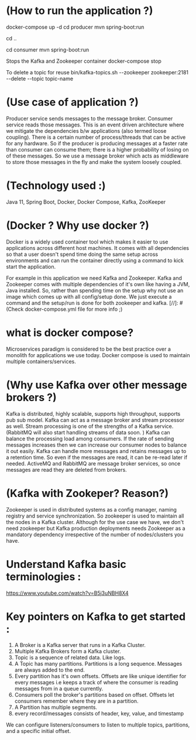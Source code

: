 # (How to run the application ?)

docker-compose up -d
cd producer
mvn spring-boot:run

cd ..

cd consumer
mvn spring-boot:run

Stops the Kafka and Zookeeper container
docker-compose stop

To delete a topic for reuse
bin/kafka-topics.sh --zookeeper zookeeper:2181 --delete --topic topic-name

# (Use case of application ?)
Producer service sends messages to the message broker. Consumer service reads those messages. 
This is an event driven architecture where we mitigate the dependencies b/w applications 
(also termed loose coupling). 
There is a certain number of process/threads that can be active for any hardware. 
So if the producer is producing messages at a faster rate than
consumer can consume them; there is a higher probability of losing on of these messages. 
So we use a message broker which acts  as middleware to store those messages in the fly and 
make the system loosely coupled.


# (Technology used :)
Java 11, Spring Boot, Docker, Docker Compose, Kafka, ZooKeeper

# (Docker ? Why use docker ?)

Docker is a widely used container tool which makes it easier to use applications across 
different host machines. It comes with all dependencies so that a user doesn't spend time doing the 
same setup across environments and can run the container directly using a command to 
kick start the application. 

For example in this application we need Kafka and Zookeeper. Kafka and Zookeeper comes with 
multiple dependencies of it's own like having a JVM, Java installed. So, rather than spending time on 
the setup why not use an image which comes up with all config/setup done. 
We just execute a command and the setup/run is done for both zookeeper and kafka.
[//]: # (Check docker-compose.yml file for more info ;)


# what is docker compose?
Microservices paradigm is considered to be the best practice over a monolith for applications we use 
today. Docker compose is used to maintain multiple containers/services.


# (Why use Kafka over other message brokers ?)
Kafka is distributed, highly scalable, supports high throughput, supports pub sub model. Kafka can act as a message 
broker and stream processor as well. Stream processing is one of the strengths of a Kafka service.
   (RabbitMQ will also start handling streams of data soon. )
Kafka can balance the processing load among consumers. If the rate of sending messages increases then 
we can increase our consumer nodes to balance it out easily. 
Kafka can handle more messages and retains messages up to a retention time. So even if the messages are read, 
it can be re-read later if needed. ActiveMQ and RabbitMQ are message broker services, so once messages are read 
they are deleted from brokers.

# (Kafka with Zookeper? Reason?)
Zookeeper is used in distributed systems as a config manager, naming registry and service synchronization. 
So zookeeper is used to maintain all the nodes in a Kafka cluster. Although for the use case we have, 
we don't need zookeeper but Kafka production deployments needs Zookeeper as a mandatory dependency 
irrespective of the number of nodes/clusters you have.


# Understand Kafka basic terminologies :
https://www.youtube.com/watch?v=B5j3uNBH8X4

# Key pointers on Kafka to get started : 

1. A Broker is a Kafka server that runs in a Kafka Cluster. 
2. Multiple Kafka Brokers form a Kafka cluster.
3. Topic is a sequence of related data. Like logs.
4. A Topic has many partitions. Partitions is a long sequence. Messages are always added to the end.  
5. Every partition has it's own offsets. Offsets are like unique identifier for every messages i.e 
   keeps a track of where the consumer is reading messages from in a queue currently.
6. Consumers poll the broker's partitions based on offset. Offsets let consumers remember where they are
   in a partition.
7. A Partition has multiple segments.
8. every record/messages consists of header, key, value, and timestamp


We can configure listeners/consumers to listen to multiple topics, partitions, and a specific initial offset.